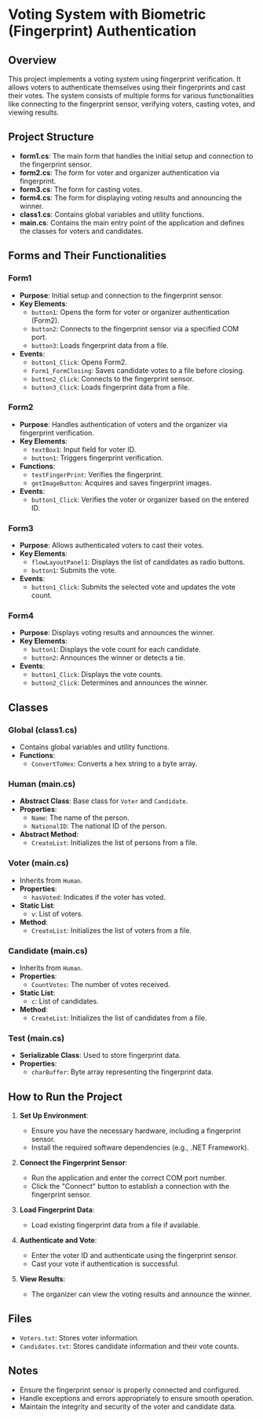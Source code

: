 # Voting System with Biometric (Fingerprint) Authentication
 

## Overview

This project implements a voting system using fingerprint verification. It allows voters to authenticate themselves using their fingerprints and cast their votes. The system consists of multiple forms for various functionalities like connecting to the fingerprint sensor, verifying voters, casting votes, and viewing results.

## Project Structure

- **form1.cs**: The main form that handles the initial setup and connection to the fingerprint sensor.
- **form2.cs**: The form for voter and organizer authentication via fingerprint.
- **form3.cs**: The form for casting votes.
- **form4.cs**: The form for displaying voting results and announcing the winner.
- **class1.cs**: Contains global variables and utility functions.
- **main.cs**: Contains the main entry point of the application and defines the classes for voters and candidates.

## Forms and Their Functionalities

### Form1

- **Purpose**: Initial setup and connection to the fingerprint sensor.
- **Key Elements**:
  - `button1`: Opens the form for voter or organizer authentication (Form2).
  - `button2`: Connects to the fingerprint sensor via a specified COM port.
  - `button3`: Loads fingerprint data from a file.
- **Events**:
  - `button1_Click`: Opens Form2.
  - `Form1_FormClosing`: Saves candidate votes to a file before closing.
  - `button2_Click`: Connects to the fingerprint sensor.
  - `button3_Click`: Loads fingerprint data from a file.

### Form2

- **Purpose**: Handles authentication of voters and the organizer via fingerprint verification.
- **Key Elements**:
  - `textBox1`: Input field for voter ID.
  - `button1`: Triggers fingerprint verification.
- **Functions**:
  - `testFingerPrint`: Verifies the fingerprint.
  - `getImageButton`: Acquires and saves fingerprint images.
- **Events**:
  - `button1_Click`: Verifies the voter or organizer based on the entered ID.

### Form3

- **Purpose**: Allows authenticated voters to cast their votes.
- **Key Elements**:
  - `flowLayoutPanel1`: Displays the list of candidates as radio buttons.
  - `button1`: Submits the vote.
- **Events**:
  - `button1_Click`: Submits the selected vote and updates the vote count.

### Form4

- **Purpose**: Displays voting results and announces the winner.
- **Key Elements**:
  - `button1`: Displays the vote count for each candidate.
  - `button2`: Announces the winner or detects a tie.
- **Events**:
  - `button1_Click`: Displays the vote counts.
  - `button2_Click`: Determines and announces the winner.

## Classes

### Global (class1.cs)

- Contains global variables and utility functions.
- **Functions**:
  - `ConvertToHex`: Converts a hex string to a byte array.

### Human (main.cs)

- **Abstract Class**: Base class for `Voter` and `Candidate`.
- **Properties**:
  - `Name`: The name of the person.
  - `NationalID`: The national ID of the person.
- **Abstract Method**:
  - `CreateList`: Initializes the list of persons from a file.

### Voter (main.cs)

- Inherits from `Human`.
- **Properties**:
  - `hasVoted`: Indicates if the voter has voted.
- **Static List**:
  - `v`: List of voters.
- **Method**:
  - `CreateList`: Initializes the list of voters from a file.

### Candidate (main.cs)

- Inherits from `Human`.
- **Properties**:
  - `CountVotes`: The number of votes received.
- **Static List**:
  - `c`: List of candidates.
- **Method**:
  - `CreateList`: Initializes the list of candidates from a file.

### Test (main.cs)

- **Serializable Class**: Used to store fingerprint data.
- **Properties**:
  - `charBuffer`: Byte array representing the fingerprint data.

## How to Run the Project

1. **Set Up Environment**:
   - Ensure you have the necessary hardware, including a fingerprint sensor.
   - Install the required software dependencies (e.g., .NET Framework).

2. **Connect the Fingerprint Sensor**:
   - Run the application and enter the correct COM port number.
   - Click the "Connect" button to establish a connection with the fingerprint sensor.

3. **Load Fingerprint Data**:
   - Load existing fingerprint data from a file if available.

4. **Authenticate and Vote**:
   - Enter the voter ID and authenticate using the fingerprint sensor.
   - Cast your vote if authentication is successful.

5. **View Results**:
   - The organizer can view the voting results and announce the winner.

## Files

- `Voters.txt`: Stores voter information.
- `Candidates.txt`: Stores candidate information and their vote counts.

## Notes

- Ensure the fingerprint sensor is properly connected and configured.
- Handle exceptions and errors appropriately to ensure smooth operation.
- Maintain the integrity and security of the voter and candidate data.
